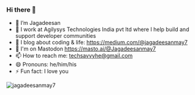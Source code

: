 <h3>Hi there 👋</h3>
<ul>
  <li>🔭 I’m Jagadeesan</li>
  <li>
    🏢 I work at Agilysys Technologies India pvt ltd where I help build and support developer communities
  </li>
  <li>
    🌱 I blog about coding & life:
    <a href="https://medium.com/@jagadeesanmay7" target="_blank">https://medium.com/@jagadeesanmay7</a>
  </li>
  <li>
    🐘 I'm on Mastodon
    <a href="https://masto.ai/@Jagadeesanmay7">https://masto.ai/@Jagadeesanmay7</a>
  </li>
  <li>
    📫 How to reach me:
    <a href="mailto:techsavvyhe@gmail.com" target="_blank">techsavvyhe@gmail.com</a>
  </li>
  <li>😄 Pronouns: he/him/his</li>
  <li>⚡ Fun fact: I love you</li>
</ul>
<p>
  <img
    align="center"
    src="https://github-readme-streak-stats.herokuapp.com/?user=jagadeesanmay7&"
    alt="jagadeesanmay7"
  />
</p>
